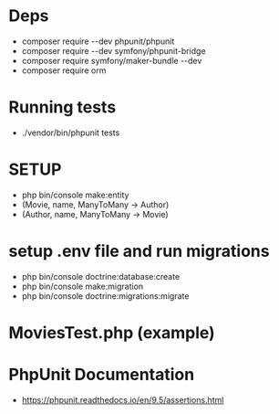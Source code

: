 # Deps
- composer require --dev phpunit/phpunit
- composer require --dev symfony/phpunit-bridge
- composer require symfony/maker-bundle --dev
- composer require orm

# Running tests
- ./vendor/bin/phpunit tests

# SETUP
- php bin/console make:entity
- (Movie, name, ManyToMany -> Author)
- (Author, name, ManyToMany -> Movie)

# setup .env file and run migrations

- php bin/console doctrine:database:create
- php bin/console make:migration
- php bin/console doctrine:migrations:migrate

# MoviesTest.php (example)

# PhpUnit Documentation
- https://phpunit.readthedocs.io/en/9.5/assertions.html
